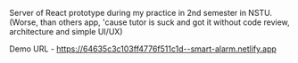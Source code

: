 Server of React prototype during my practice in 2nd semester in NSTU. (Worse, than others app, 'cause tutor is suck and got it without code review, architecture and simple UI/UX)
  
Demo URL - https://64635c3c103ff4776f511c1d--smart-alarm.netlify.app
